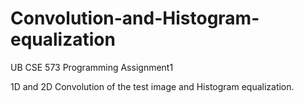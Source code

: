 # Convolution-and-Histogram-equalization
UB CSE 573 Programming Assignment1 

1D and 2D Convolution of the test image and Histogram equalization. 
